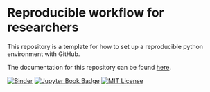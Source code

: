 # Reproducible workflow for researchers

This repository is a template for how to set up a reproducible python environment with GitHub.

The documentation for this repository can be found [here](https://scientificcomputing.github.io/reproducibility/).

[![Binder](https://mybinder.org/badge_logo.svg)](https://mybinder.org/v2/gh/scientificcomputing/reproducibility/gh-pages?labpath=_sources)
[![Jupyter Book Badge](https://jupyterbook.org/badge.svg)](https://scientificcomputing.github.io/reproducibility)
[![MIT License](https://img.shields.io/github/license/scientificcomputing/reproducibility)](LICENSE)
